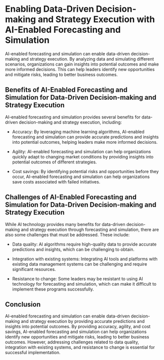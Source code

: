 Enabling Data-Driven Decision-making and Strategy Execution with AI-Enabled Forecasting and Simulation
=============================================================================================================================================================

AI-enabled forecasting and simulation can enable data-driven decision-making and strategy execution. By analyzing data and simulating different scenarios, organizations can gain insights into potential outcomes and make more informed decisions. This can help leaders identify new opportunities and mitigate risks, leading to better business outcomes.

Benefits of AI-Enabled Forecasting and Simulation for Data-Driven Decision-making and Strategy Execution
--------------------------------------------------------------------------------------------------------

AI-enabled forecasting and simulation provides several benefits for data-driven decision-making and strategy execution, including:

* Accuracy: By leveraging machine learning algorithms, AI-enabled forecasting and simulation can provide accurate predictions and insights into potential outcomes, helping leaders make more informed decisions.

* Agility: AI-enabled forecasting and simulation can help organizations quickly adapt to changing market conditions by providing insights into potential outcomes of different strategies.

* Cost savings: By identifying potential risks and opportunities before they occur, AI-enabled forecasting and simulation can help organizations save costs associated with failed initiatives.

Challenges of AI-Enabled Forecasting and Simulation for Data-Driven Decision-making and Strategy Execution
----------------------------------------------------------------------------------------------------------

While AI technology provides many benefits for data-driven decision-making and strategy execution through forecasting and simulation, there are also some challenges that must be addressed. These include:

* Data quality: AI algorithms require high-quality data to provide accurate predictions and insights, which can be challenging to obtain.

* Integration with existing systems: Integrating AI tools and platforms with existing data management systems can be challenging and require significant resources.

* Resistance to change: Some leaders may be resistant to using AI technology for forecasting and simulation, which can make it difficult to implement these programs successfully.

Conclusion
----------

AI-enabled forecasting and simulation can enable data-driven decision-making and strategy execution by providing accurate predictions and insights into potential outcomes. By providing accuracy, agility, and cost savings, AI-enabled forecasting and simulation can help organizations identify new opportunities and mitigate risks, leading to better business outcomes. However, addressing challenges related to data quality, integration with existing systems, and resistance to change is essential for successful implementation.


